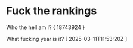 # Fuck the rankings

Who the hell am I?
{ 18743924 }

What fucking year is it?
[ 2025-03-11T11:53:20Z ]
